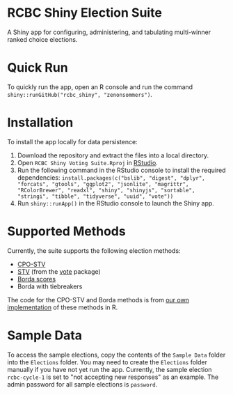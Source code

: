 # RCBC Shiny Election Suite
A Shiny app for configuring, administering, and tabulating multi-winner ranked choice elections.
# Quick Run
To quickly run the app, open an R console and run the command `shiny::runGitHub("rcbc_shiny", "zenonsommers")`.
# Installation
To install the app locally for data persistence:
1. Download the repository and extract the files into a local directory.
2. Open `RCBC Shiny Voting Suite.Rproj` in [RStudio](https://posit.co/download/rstudio-desktop/).
3. Run the following command in the RStudio console to install the required dependencies: `install.packages(c("bslib", "digest", "dplyr", "forcats", "gtools", "ggplot2", "jsonlite", "magrittr", "RColorBrewer", "readxl", "shiny", "shinyjs", "sortable", "stringi", "tibble", "tidyverse", "uuid", "vote"))`
4. Run `shiny::runApp()` in the RStudio console to launch the Shiny app.
# Supported Methods
Currently, the suite supports the following election methods:
- [CPO-STV](https://en.wikipedia.org/wiki/CPO-STV)
- [STV](https://en.wikipedia.org/wiki/Single_transferable_vote) (from the [vote](https://cran.r-project.org/web/packages/vote/index.html) package)
- [Borda scores](https://en.wikipedia.org/wiki/Borda_count)
- Borda with tiebreakers

The code for the CPO-STV and Borda methods is from [our own implementation](https://github.com/zenonsommers/cpo_stv) of these methods in R. 
# Sample Data


To access the sample elections, copy the contents of the `Sample Data` folder into the `Elections` folder. You may need to create the `Elections` folder manually if you have not yet run the app. Currently, the sample election `rcbc-cycle-1` is set to "not accepting new responses" as an example. The admin password for all sample elections is `password`.



